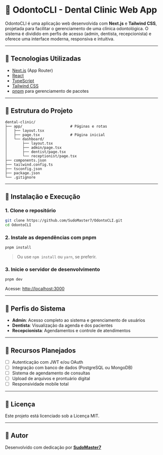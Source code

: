 # 🦷 OdontoCLI - Dental Clinic Web App

OdontoCLI é uma aplicação web desenvolvida com **Next.js** e **Tailwind CSS**, projetada para facilitar o gerenciamento de uma clínica odontológica. O sistema é dividido em perfis de acesso (admin, dentista, recepcionista) e oferece uma interface moderna, responsiva e intuitiva.

---

## 🚀 Tecnologias Utilizadas

- [Next.js](https://nextjs.org/) (App Router)
- [React](https://reactjs.org/)
- [TypeScript](https://www.typescriptlang.org/)
- [Tailwind CSS](https://tailwindcss.com/)
- [pnpm](https://pnpm.io/) para gerenciamento de pacotes

---

## 📁 Estrutura do Projeto

```
dental-clinic/
├── app/                      # Páginas e rotas
│   ├── layout.tsx
│   ├── page.tsx              # Página inicial
│   └── dashboard/
│       ├── layout.tsx
│       ├── admin/page.tsx
│       ├── dentist/page.tsx
│       └── receptionist/page.tsx
├── components.json
├── tailwind.config.ts
├── tsconfig.json
├── package.json
└── .gitignore
```

---

## 🔧 Instalação e Execução

### 1. Clone o repositório

```bash
git clone https://github.com/SudoMaster7/OdontoCLI.git
cd OdontoCLI
```

### 2. Instale as dependências com pnpm

```bash
pnpm install
```

> Ou use `npm install` ou `yarn`, se preferir.

### 3. Inicie o servidor de desenvolvimento

```bash
pnpm dev
```

Acesse: [http://localhost:3000](http://localhost:3000)

---

## 👤 Perfis do Sistema

- **Admin**: Acesso completo ao sistema e gerenciamento de usuários
- **Dentista**: Visualização da agenda e dos pacientes
- **Recepcionista**: Agendamentos e controle de atendimentos

---

## 📌 Recursos Planejados

- [ ] Autenticação com JWT e/ou OAuth
- [ ] Integração com banco de dados (PostgreSQL ou MongoDB)
- [ ] Sistema de agendamento de consultas
- [ ] Upload de arquivos e prontuário digital
- [ ] Responsividade mobile total

---

## 📄 Licença

Este projeto está licenciado sob a Licença MIT.

---

## 🙌 Autor

Desenvolvido com dedicação por [**SudoMaster7**](https://github.com/SudoMaster7)
```
